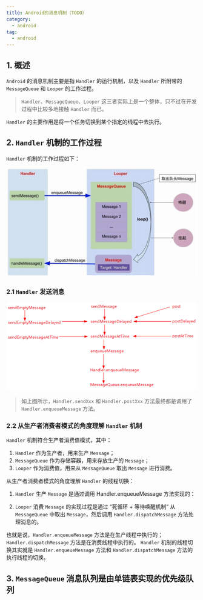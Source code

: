 ```yaml
---
title: Android的消息机制（TODO）
category: 
  - android
tag:
  - android
---
```


## 1. 概述

`Android` 的消息机制主要是指 `Handler` 的运行机制，以及 `Handler` 所附带的 `MessageQueue` 和 `Looper` 的工作过程。

> `Handler`、`MessageQueue`、`Looper` 这三者实际上是一个整体，只不过在开发过程中比较多地接触 `Handler` 而已。

`Handler` 的主要作用是将一个任务切换到某个指定的线程中去执行。


## 2. `Handler` 机制的工作过程

`Handler` 机制的工作过程如下：

![](./images/android-handler/02.png)

### 2.1 `Handler` 发送消息

![](./images/android-handler/01.png)

> 如上图所示，`Handler.sendXxx` 和 `Handler.postXxx` 方法最终都是调用了 `Handler.enqueueMessage` 方法。

### 2.2 从生产者消费者模式的角度理解 `Handler` 机制

`Handler` 机制符合生产者消费值模式，其中：
1. `Handler` 作为生产者，用来生产 `Message`；
2. `MessageQueue` 作为存储容器，用来存放生产的 `Message`；
3. `Looper` 作为消费值，用来从 `MessageQueue` 取出 `Message` 进行消费。

从生产者消费者模式的角度理解 `Handler` 的线程切换：

1. `Handler` 生产 `Message` 是通过调用 Handler.enqueueMessage 方法实现的：

2. `Looper` 消费 `Message` 的实现过程是通过 “死循环 + 等待唤醒机制” 从 `MessageQueue` 中取出 `Message`，然后调用 `Handler.dispatchMessage` 方法处理消息的。

也就是说，`Handler.enqueueMessage` 方法是在生产线程中执行的；`Handler.dispatchMessage` 方法是在消费线程中执行的。
`Handler` 机制的线程切换其实就是 `Handler.enqueueMessage` 方法和 `Handler.dispatchMessage` 方法的执行线程的切换。

## 3. `MessageQueue` 消息队列是由单链表实现的优先级队列

